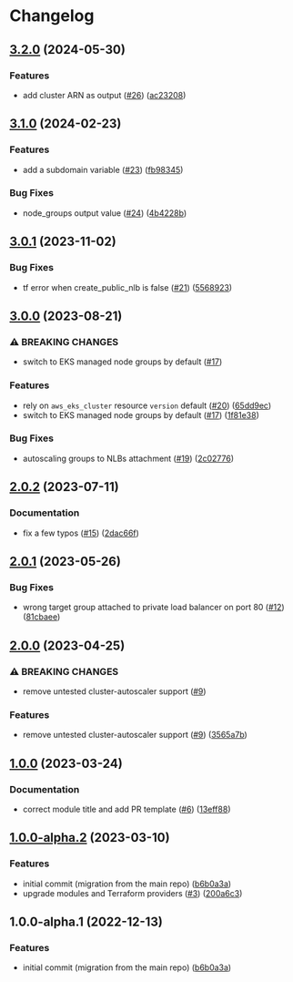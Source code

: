 # Changelog

## [3.2.0](https://github.com/camptocamp/devops-stack-module-cluster-eks/compare/v3.1.0...v3.2.0) (2024-05-30)


### Features

* add cluster ARN as output ([#26](https://github.com/camptocamp/devops-stack-module-cluster-eks/issues/26)) ([ac23208](https://github.com/camptocamp/devops-stack-module-cluster-eks/commit/ac2320890483534e87a5d4bb2ac7b70ae3343f43))

## [3.1.0](https://github.com/camptocamp/devops-stack-module-cluster-eks/compare/v3.0.1...v3.1.0) (2024-02-23)


### Features

* add a subdomain variable ([#23](https://github.com/camptocamp/devops-stack-module-cluster-eks/issues/23)) ([fb98345](https://github.com/camptocamp/devops-stack-module-cluster-eks/commit/fb98345f4126349948718dd07a8f04f0bcb761d1))


### Bug Fixes

* node_groups output value ([#24](https://github.com/camptocamp/devops-stack-module-cluster-eks/issues/24)) ([4b4228b](https://github.com/camptocamp/devops-stack-module-cluster-eks/commit/4b4228b20742ec3672c502909050bc1bba9cba49))

## [3.0.1](https://github.com/camptocamp/devops-stack-module-cluster-eks/compare/v3.0.0...v3.0.1) (2023-11-02)


### Bug Fixes

* tf error when create_public_nlb is false ([#21](https://github.com/camptocamp/devops-stack-module-cluster-eks/issues/21)) ([5568923](https://github.com/camptocamp/devops-stack-module-cluster-eks/commit/5568923c88de59dbbb2d71e5a8a9bda214651137))

## [3.0.0](https://github.com/camptocamp/devops-stack-module-cluster-eks/compare/v2.0.2...v3.0.0) (2023-08-21)


### ⚠ BREAKING CHANGES

* switch to EKS managed node groups by default ([#17](https://github.com/camptocamp/devops-stack-module-cluster-eks/issues/17))

### Features

* rely on `aws_eks_cluster` resource `version` default ([#20](https://github.com/camptocamp/devops-stack-module-cluster-eks/issues/20)) ([65dd9ec](https://github.com/camptocamp/devops-stack-module-cluster-eks/commit/65dd9ec192606ff03c11bd6f79f91253250e8987))
* switch to EKS managed node groups by default ([#17](https://github.com/camptocamp/devops-stack-module-cluster-eks/issues/17)) ([1f81e38](https://github.com/camptocamp/devops-stack-module-cluster-eks/commit/1f81e38397fce3957deedbc0dfe152737537393a))


### Bug Fixes

* autoscaling groups to NLBs attachment ([#19](https://github.com/camptocamp/devops-stack-module-cluster-eks/issues/19)) ([2c02776](https://github.com/camptocamp/devops-stack-module-cluster-eks/commit/2c0277614adc9407f9e9cc28f9b53964183f18e7))

## [2.0.2](https://github.com/camptocamp/devops-stack-module-cluster-eks/compare/v2.0.1...v2.0.2) (2023-07-11)


### Documentation

* fix a few typos ([#15](https://github.com/camptocamp/devops-stack-module-cluster-eks/issues/15)) ([2dac66f](https://github.com/camptocamp/devops-stack-module-cluster-eks/commit/2dac66f20633fe89424d9e5604deaadc90540a1b))

## [2.0.1](https://github.com/camptocamp/devops-stack-module-cluster-eks/compare/v2.0.0...v2.0.1) (2023-05-26)


### Bug Fixes

* wrong target group attached to private load balancer on port 80 ([#12](https://github.com/camptocamp/devops-stack-module-cluster-eks/issues/12)) ([81cbaee](https://github.com/camptocamp/devops-stack-module-cluster-eks/commit/81cbaee16160c027f72cae76788776797bc19b14))

## [2.0.0](https://github.com/camptocamp/devops-stack-module-cluster-eks/compare/v1.0.0...v2.0.0) (2023-04-25)


### ⚠ BREAKING CHANGES

* remove untested cluster-autoscaler support ([#9](https://github.com/camptocamp/devops-stack-module-cluster-eks/issues/9))

### Features

* remove untested cluster-autoscaler support ([#9](https://github.com/camptocamp/devops-stack-module-cluster-eks/issues/9)) ([3565a7b](https://github.com/camptocamp/devops-stack-module-cluster-eks/commit/3565a7b919284487c64899bc687fd58dba003f98))

## [1.0.0](https://github.com/camptocamp/devops-stack-module-cluster-eks/compare/v1.0.0-alpha.2...v1.0.0) (2023-03-24)


### Documentation

* correct module title and add PR template ([#6](https://github.com/camptocamp/devops-stack-module-cluster-eks/issues/6)) ([13eff88](https://github.com/camptocamp/devops-stack-module-cluster-eks/commit/13eff8865dd720be595c41afed6f88aad19f874a))

## [1.0.0-alpha.2](https://github.com/camptocamp/devops-stack-module-cluster-eks/compare/v1.0.0...v1.0.0-alpha.2) (2023-03-10)


### Features

* initial commit (migration from the main repo) ([b6b0a3a](https://github.com/camptocamp/devops-stack-module-cluster-eks/commit/b6b0a3aab02dfe2ea07b505d3f50dcad877f21e4))
* upgrade modules and Terraform providers ([#3](https://github.com/camptocamp/devops-stack-module-cluster-eks/issues/3)) ([200a6c3](https://github.com/camptocamp/devops-stack-module-cluster-eks/commit/200a6c32da9de6e627d13e82f3a3c2897ef17d55))

## 1.0.0-alpha.1 (2022-12-13)


### Features

* initial commit (migration from the main repo) ([b6b0a3a](https://github.com/camptocamp/devops-stack-module-cluster-eks/commit/b6b0a3aab02dfe2ea07b505d3f50dcad877f21e4))
